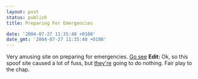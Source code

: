 ```yaml
---
layout: post
status: publish
title: Preparing For Emergencies

date: '2004-07-27 11:35:40 +0100'
date_gmt: '2004-07-27 11:35:40 +0100'
---
```

Very amusing site on preparing for emergencies.
<a href="http://www.preparingforemergencies.co.uk/">Go see</a>
<strong>Edit:</strong> Ok, so this spoof site caused a lot of fuss, but <a href="http://news.bbc.co.uk/1/hi/uk/3936497.stm">they're</a> going to do nothing. Fair play to the chap.
